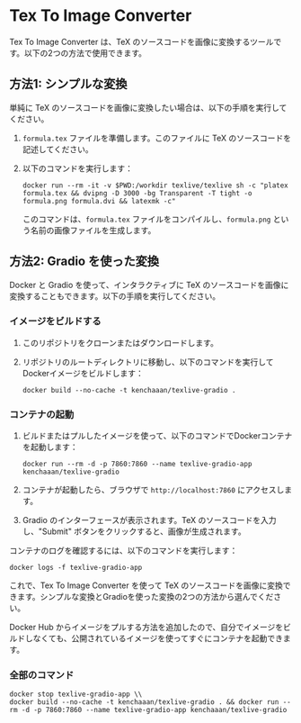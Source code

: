 # Tex To Image Converter

Tex To Image Converter は、TeX のソースコードを画像に変換するツールです。以下の2つの方法で使用できます。

## 方法1: シンプルな変換

単純に TeX のソースコードを画像に変換したい場合は、以下の手順を実行してください。

1. `formula.tex` ファイルを準備します。このファイルに TeX のソースコードを記述してください。

2. 以下のコマンドを実行します：

   ```
   docker run --rm -it -v $PWD:/workdir texlive/texlive sh -c "platex formula.tex && dvipng -D 3000 -bg Transparent -T tight -o formula.png formula.dvi && latexmk -c"
   ```

   このコマンドは、`formula.tex` ファイルをコンパイルし、`formula.png` という名前の画像ファイルを生成します。

## 方法2: Gradio を使った変換

Docker と Gradio を使って、インタラクティブに TeX のソースコードを画像に変換することもできます。以下の手順を実行してください。

### イメージをビルドする

1. このリポジトリをクローンまたはダウンロードします。

2. リポジトリのルートディレクトリに移動し、以下のコマンドを実行してDockerイメージをビルドします：

   ```
   docker build --no-cache -t kenchaaan/texlive-gradio .
   ```

### コンテナの起動

1. ビルドまたはプルしたイメージを使って、以下のコマンドでDockerコンテナを起動します：

   ```
   docker run --rm -d -p 7860:7860 --name texlive-gradio-app kenchaaan/texlive-gradio
   ```

2. コンテナが起動したら、ブラウザで `http://localhost:7860` にアクセスします。

3. Gradio のインターフェースが表示されます。TeX のソースコードを入力し、"Submit" ボタンをクリックすると、画像が生成されます。

コンテナのログを確認するには、以下のコマンドを実行します：

```
docker logs -f texlive-gradio-app
```

これで、Tex To Image Converter を使って TeX のソースコードを画像に変換できます。シンプルな変換とGradioを使った変換の2つの方法から選んでください。

Docker Hub からイメージをプルする方法を追加したので、自分でイメージをビルドしなくても、公開されているイメージを使ってすぐにコンテナを起動できます。

### 全部のコマンド

```
docker stop texlive-gradio-app \\
docker build --no-cache -t kenchaaan/texlive-gradio . && docker run --rm -d -p 7860:7860 --name texlive-gradio-app kenchaaan/texlive-gradio
```